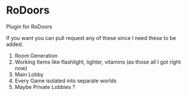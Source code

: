 # RoDoors
Plugin for RoDoors

If you want you can pull request any of these since I need these to be added.

1. Room Generation
2. Working Items like flashlight, lighter, vitamins (as those all I got right now)
3. Main Lobby
4. Every Game isolated into separate worlds
5. Maybe Private Lobbies ?
